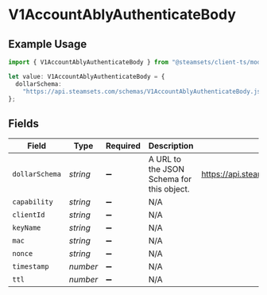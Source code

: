 # V1AccountAblyAuthenticateBody

## Example Usage

```typescript
import { V1AccountAblyAuthenticateBody } from "@steamsets/client-ts/models/components";

let value: V1AccountAblyAuthenticateBody = {
  dollarSchema:
    "https://api.steamsets.com/schemas/V1AccountAblyAuthenticateBody.json",
};
```

## Fields

| Field                                                                | Type                                                                 | Required                                                             | Description                                                          | Example                                                              |
| -------------------------------------------------------------------- | -------------------------------------------------------------------- | -------------------------------------------------------------------- | -------------------------------------------------------------------- | -------------------------------------------------------------------- |
| `dollarSchema`                                                       | *string*                                                             | :heavy_minus_sign:                                                   | A URL to the JSON Schema for this object.                            | https://api.steamsets.com/schemas/V1AccountAblyAuthenticateBody.json |
| `capability`                                                         | *string*                                                             | :heavy_minus_sign:                                                   | N/A                                                                  |                                                                      |
| `clientId`                                                           | *string*                                                             | :heavy_minus_sign:                                                   | N/A                                                                  |                                                                      |
| `keyName`                                                            | *string*                                                             | :heavy_minus_sign:                                                   | N/A                                                                  |                                                                      |
| `mac`                                                                | *string*                                                             | :heavy_minus_sign:                                                   | N/A                                                                  |                                                                      |
| `nonce`                                                              | *string*                                                             | :heavy_minus_sign:                                                   | N/A                                                                  |                                                                      |
| `timestamp`                                                          | *number*                                                             | :heavy_minus_sign:                                                   | N/A                                                                  |                                                                      |
| `ttl`                                                                | *number*                                                             | :heavy_minus_sign:                                                   | N/A                                                                  |                                                                      |